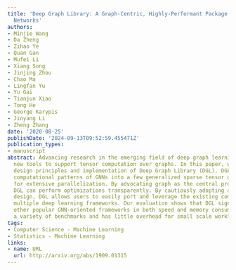 ```yaml
---
title: 'Deep Graph Library: A Graph-Centric, Highly-Performant Package for Graph Neural
  Networks'
authors:
- Minjie Wang
- Da Zheng
- Zihao Ye
- Quan Gan
- Mufei Li
- Xiang Song
- Jinjing Zhou
- Chao Ma
- Lingfan Yu
- Yu Gai
- Tianjun Xiao
- Tong He
- George Karypis
- Jinyang Li
- Zheng Zhang
date: '2020-08-25'
publishDate: '2024-09-13T09:52:59.455471Z'
publication_types:
- manuscript
abstract: Advancing research in the emerging field of deep graph learning requires
  new tools to support tensor computation over graphs. In this paper, we present the
  design principles and implementation of Deep Graph Library (DGL). DGL distills the
  computational patterns of GNNs into a few generalized sparse tensor operations suitable
  for extensive parallelization. By advocating graph as the central programming abstraction,
  DGL can perform optimizations transparently. By cautiously adopting a framework-neutral
  design, DGL allows users to easily port and leverage the existing components across
  multiple deep learning frameworks. Our evaluation shows that DGL significantly outperforms
  other popular GNN-oriented frameworks in both speed and memory consumption over
  a variety of benchmarks and has little overhead for small scale workloads.
tags:
- Computer Science - Machine Learning
- Statistics - Machine Learning
links:
- name: URL
  url: http://arxiv.org/abs/1909.01315
---
```

